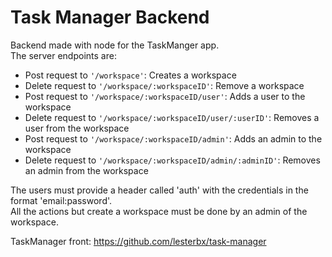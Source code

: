 # Task Manager Backend

Backend made with node for the TaskManger app.<br>
The server endpoints are:
- Post request to <code>'/workspace'</code>: Creates a workspace
- Delete request to <code>'/workspace/:workspaceID'</code>: Remove a workspace
- Post request to <code>'/workspace/:workspaceID/user'</code>: Adds a user to the workspace
- Delete request to <code>'/workspace/:workspaceID/user/:userID'</code>: Removes a user from the workspace
- Post request to <code>'/workspace/:workspaceID/admin'</code>: Adds an admin to the workspace
- Delete request to <code>'/workspace/:workspaceID/admin/:adminID'</code>: Removes an admin from the workspace

<p>
The users must provide a header called 'auth' with the credentials in the format 'email:password'.<br>
All the actions but create a workspace must be done by an admin of the workspace.
</p>

TaskManager front: <a href="https://github.com/lesterbx/task-manager">https://github.com/lesterbx/task-manager</a>
